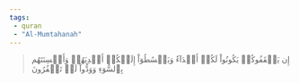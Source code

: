 ```yaml
---
tags: 
 - quran 
 - "Al-Mumtahanah"
---
```


> إِن يَثۡقَفُوكُمۡ يَكُونُواْ لَكُمۡ أَعۡدَآءٗ وَيَبۡسُطُوٓاْ إِلَيۡكُمۡ أَيۡدِيَهُمۡ وَأَلۡسِنَتَهُم بِٱلسُّوٓءِ وَوَدُّواْ لَوۡ تَكۡفُرُونَ
